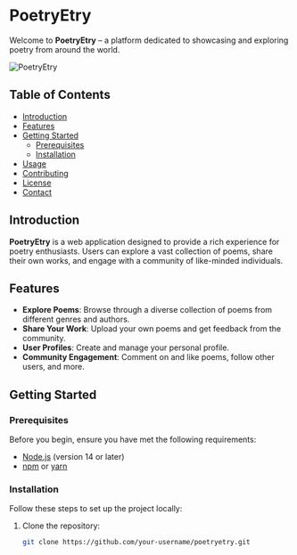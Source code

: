 # PoetryEtry

Welcome to **PoetryEtry** – a platform dedicated to showcasing and exploring poetry from around the world.

![PoetryEtry](https://poetryetry.vercel.app/logo.png)

## Table of Contents

- [Introduction](#introduction)
- [Features](#features)
- [Getting Started](#getting-started)
  - [Prerequisites](#prerequisites)
  - [Installation](#installation)
- [Usage](#usage)
- [Contributing](#contributing)
- [License](#license)
- [Contact](#contact)

## Introduction

**PoetryEtry** is a web application designed to provide a rich experience for poetry enthusiasts. Users can explore a vast collection of poems, share their own works, and engage with a community of like-minded individuals.

## Features

- **Explore Poems**: Browse through a diverse collection of poems from different genres and authors.
- **Share Your Work**: Upload your own poems and get feedback from the community.
- **User Profiles**: Create and manage your personal profile.
- **Community Engagement**: Comment on and like poems, follow other users, and more.

## Getting Started

### Prerequisites

Before you begin, ensure you have met the following requirements:

- [Node.js](https://nodejs.org/) (version 14 or later)
- [npm](https://www.npmjs.com/) or [yarn](https://yarnpkg.com/)

### Installation

Follow these steps to set up the project locally:

1. Clone the repository:

   ```bash
   git clone https://github.com/your-username/poetryetry.git
